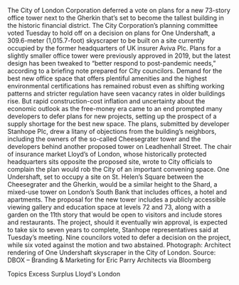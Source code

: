 The City of London Corporation deferred a vote on plans for a new 73-story office tower next to the Gherkin that’s set to become the tallest building in the historic financial district.
The City Corporation’s planning committee voted Tuesday to hold off on a decision on plans for One Undershaft, a 309.6-meter (1,015.7-foot) skyscraper to be built on a site currently occupied by the former headquarters of UK insurer Aviva Plc. Plans for a slightly smaller office tower were previously approved in 2019, but the latest design has been tweaked to “better respond to post-pandemic needs,” according to a briefing note prepared for City councilors.
Demand for the best new office space that offers plentiful amenities and the highest environmental certifications has remained robust even as shifting working patterns and stricter regulation have seen vacancy rates in older buildings rise. But rapid construction-cost inflation and uncertainty about the economic outlook as the free-money era came to an end prompted many developers to defer plans for new projects, setting up the prospect of a supply shortage for the best new space.
The plans, submitted by developer Stanhope Plc, drew a litany of objections from the building’s neighbors, including the owners of the so-called Cheesegrater tower and the developers behind another proposed tower on Leadhenhall Street. The chair of insurance market Lloyd’s of London, whose historically protected headquarters sits opposite the proposed site, wrote to City officials to complain the plan would rob the City of an important convening space.
One Undershaft, set to occupy a site on St. Helen’s Square between the Cheesegrater and the Gherkin, would be a similar height to the Shard, a mixed-use tower on London’s South Bank that includes offices, a hotel and apartments. The proposal for the new tower includes a publicly accessible viewing gallery and education space at levels 72 and 73, along with a garden on the 11th story that would be open to visitors and include stores and restaurants.
The project, should it eventually win approval, is expected to take six to seven years to complete, Stanhope representatives said at Tuesday’s meeting.
Nine councilors voted to defer a decision on the project, while six voted against the motion and two abstained.
Photograph: Architect rendering of One Undershaft skyscraper in the City of London. Source: DBOX – Branding & Marketing for Eric Parry Architects via Bloomberg

Topics
Excess Surplus
Lloyd's
London
